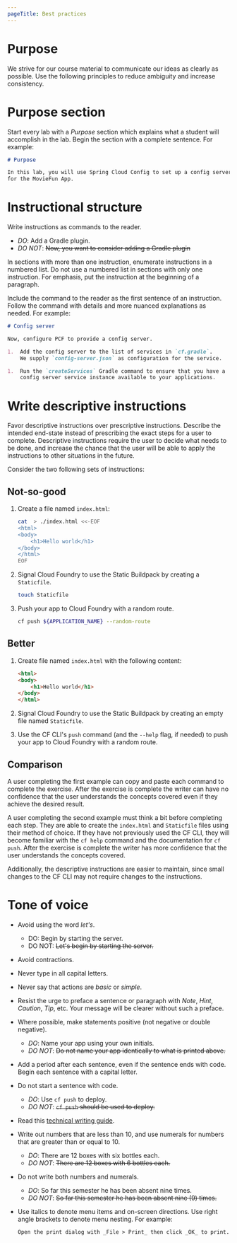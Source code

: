 ```yaml
---
pageTitle: Best practices
---
```


# Purpose

We strive for our course material to communicate our ideas as clearly as
possible.
Use the following principles to reduce ambiguity and increase
consistency. 

# Purpose section

Start every lab with a *Purpose* section which explains what a student 
will accomplish in the lab.
Begin the section with a complete sentence.
For example:

```markdown
# Purpose

In this lab, you will use Spring Cloud Config to set up a config server
for the MovieFun App.
```

# Instructional structure

Write instructions as commands to the reader.  

- _DO_: Add a Gradle plugin.
- _DO NOT_: ~~Now, you want to consider adding a Gradle plugin~~  

In sections with more than one instruction, enumerate instructions in a
numbered list.
Do not use a numbered list in sections with only one instruction.
For emphasis, put the instruction at the beginning of a paragraph.

Include the command to the reader as the first sentence of an
instruction.
Follow the command with details and more nuanced explanations as needed.
For example: 

```markdown
# Config server

Now, configure PCF to provide a config server.

1.  Add the config server to the list of services in `cf.gradle`.
    We supply `config-server.json` as configuration for the service.

1.  Run the `createServices` Gradle command to ensure that you have a
    config server service instance available to your applications.
```


# Write descriptive instructions

Favor descriptive instructions over prescriptive instructions. 
Describe the intended end-state instead of prescribing the exact steps
for a user to complete.
Descriptive instructions require the user to decide what needs to be
done, and increase the chance that the user will be able to apply the
instructions to other situations in the future.

Consider the two following sets of instructions:

## Not-so-good

1.  Create a file named `index.html`:

    ```bash
    cat  > ./index.html <<-EOF
    <html>
    <body>
        <h1>Hello world</h1>
    </body>
    </html>
    EOF
    ```

1.  Signal Cloud Foundry to use the Static Buildpack by creating a
    `Staticfile`.

    ```bash
    touch Staticfile
    ```

1.  Push your app to Cloud Foundry with a random route.

    ```bash
    cf push ${APPLICATION_NAME} --random-route
    ```

## Better

1.  Create file named `index.html` with the following content:

    ```html
    <html>
    <body>
        <h1>Hello world</h1>
    </body>
    </html>
    ```

1.  Signal Cloud Foundry to use the Static Buildpack by creating an
    empty file named `Staticfile`.

1.  Use the CF CLI's `push` command (and the `--help` flag, if needed)
    to push your app to Cloud Foundry with a random route.

## Comparison

A user completing the first example can copy and paste each command to
complete the exercise.
After the exercise is complete the writer can have no confidence that
the user understands the concepts covered even if they achieve the
desired result.

A user completing the second example must think a bit before completing
each step.
They are able to create the `index.html` and `Staticfile` files using
their method of choice.
If they have not previously used the CF CLI, they will become familiar
with the `cf help` command and the documentation for `cf push`. 
After the exercise is complete the writer has more confidence that the
user understands the concepts covered. 

Additionally, the descriptive instructions are easier to maintain, since
small changes to the CF CLI may not require changes to the instructions.

# Tone of voice

-   Avoid using the word *let's*.

    -   DO: Begin by starting the server.
    -   DO NOT: ~~Let's begin by starting the server.~~

-   Avoid contractions.

-   Never type in all capital letters.

-   Never say that actions are _basic_ or _simple_.

-   Resist the urge to preface a sentence or paragraph with _Note_,
    _Hint_, _Caution_, _Tip_, etc.
    Your message will be clearer without such a preface.

-   Where possible, make statements positive (not negative or double
    negative).

    -   _DO_: Name your app using your own initials.
    -   _DO NOT_: ~~Do not name your app identically to what is printed
        above.~~

-   Add a period after each sentence, even if the sentence ends with
    code.
    Begin each sentence with a capital letter.

-   Do not start a sentence with code.

    -   _DO_: Use `cf push` to deploy.
    -   _DO NOT_: ~~`cf push` should be used to deploy.~~

-   Read this [technical writing guide](https://msu.edu/course/tsm/251/bewritingguideV3%202%209-3-09.pdf).

-   Write out numbers that are less than 10, and use numerals for
    numbers that are greater than or equal to 10.

    -   _DO_: There are 12 boxes with six bottles each.
    -   _DO NOT_: ~~There are 12 boxes with 6 bottles each.~~

-   Do not write both numbers and numerals.

    -   _DO_: So far this semester he has been absent nine times.
    -   _DO NOT_: ~~So far this semester he has been absent nine (9)
        times.~~

-   Use italics to denote menu items and on-screen directions.
    Use right angle brackets to denote menu nesting.
    For example:

    ```markdown
    Open the print dialog with _File > Print_ then click _OK_ to print.
    ```
